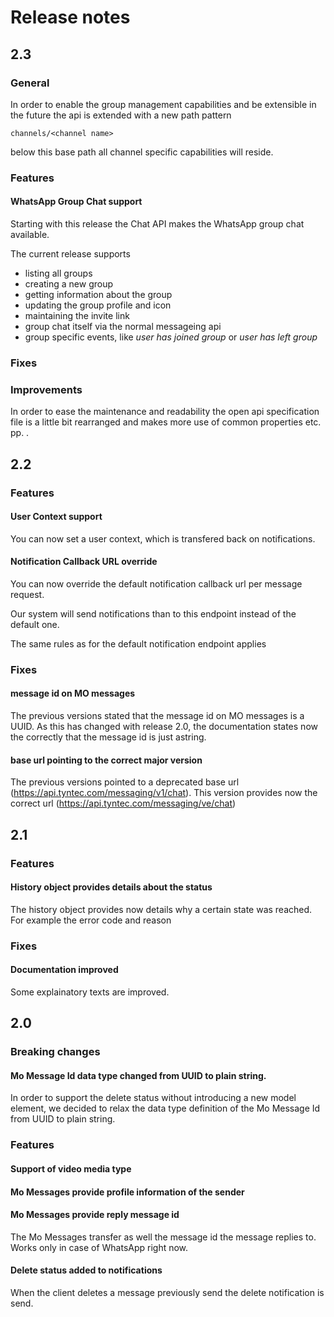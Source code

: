 # Release notes

## 2.3

### General

In order to enable the group management capabilities and be extensible in the future the api is extended with a new path pattern

    channels/<channel name>

below this base path all channel specific capabilities will reside.

### Features

#### WhatsApp Group Chat support

Starting with this release the Chat API makes the WhatsApp group chat available.

The current release supports

 - listing all groups
 - creating a new group
 - getting information about the group
 - updating the group profile and icon
 - maintaining the invite link
 - group chat itself via the normal messageing api
 - group specific events, like _user has joined group_ or _user has left group_

### Fixes

### Improvements

In order to ease the maintenance and readability the open api specification file is a little bit rearranged and makes more use of common properties etc. pp. .

## 2.2

### Features

#### User Context support

You can now set a user context, which is transfered back on notifications.

#### Notification Callback URL override

You can now override the default notification callback url per message request.

Our system will send notifications than to this endpoint instead of the default one.

The same rules as for the default notification endpoint applies

### Fixes

#### message id on MO messages

The previous versions stated that the message id on MO messages is a UUID. As this has changed with release 2.0,
the documentation states now the correctly that the message id is just astring.

#### base url pointing to the correct major version

The previous versions pointed to a deprecated base url (https://api.tyntec.com/messaging/v1/chat). This version provides now the correct url (https://api.tyntec.com/messaging/ve/chat)


## 2.1

### Features

#### History object provides details about the status

The history object provides now details why a certain state was reached. For example the error code and reason

### Fixes

#### Documentation improved

Some explainatory texts are improved.

## 2.0

### Breaking changes

#### Mo Message Id data type changed from UUID to plain string.

In order to support the delete status without introducing a new model element, we decided to relax the data type definition of the Mo Message Id from UUID to plain string.

### Features

#### Support of video media type

#### Mo Messages provide profile information of the sender

#### Mo Messages provide reply message id

The Mo Messages transfer as well the message id the message replies to. Works only in case of WhatsApp right now.

#### Delete status added to notifications

When the client deletes a message previously send the delete notification is send.
